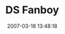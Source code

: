---
date: 2007-03-18 13:48:18
link:
  source: delicious
  source_url: https://del.icio.us/roytang
  text: DS Fanboy
  url: http://www.dsfanboy.com/
slug: ds-fanboy
source: delicious
tags:
- games
- blogs
title: DS Fanboy
---